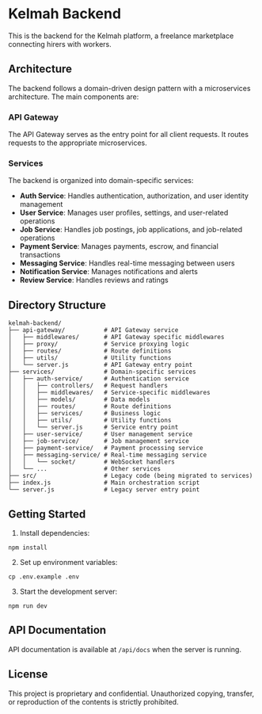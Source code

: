 # Kelmah Backend

This is the backend for the Kelmah platform, a freelance marketplace connecting hirers with workers.

## Architecture

The backend follows a domain-driven design pattern with a microservices architecture. The main components are:

### API Gateway

The API Gateway serves as the entry point for all client requests. It routes requests to the appropriate microservices.

### Services

The backend is organized into domain-specific services:

- **Auth Service**: Handles authentication, authorization, and user identity management
- **User Service**: Manages user profiles, settings, and user-related operations
- **Job Service**: Handles job postings, job applications, and job-related operations
- **Payment Service**: Manages payments, escrow, and financial transactions
- **Messaging Service**: Handles real-time messaging between users
- **Notification Service**: Manages notifications and alerts
- **Review Service**: Handles reviews and ratings

## Directory Structure

```
kelmah-backend/
├── api-gateway/           # API Gateway service
│   ├── middlewares/       # API Gateway specific middlewares
│   ├── proxy/             # Service proxying logic
│   ├── routes/            # Route definitions
│   ├── utils/             # Utility functions
│   └── server.js          # API Gateway entry point
├── services/              # Domain-specific services
│   ├── auth-service/      # Authentication service
│   │   ├── controllers/   # Request handlers
│   │   ├── middlewares/   # Service-specific middlewares
│   │   ├── models/        # Data models
│   │   ├── routes/        # Route definitions
│   │   ├── services/      # Business logic
│   │   ├── utils/         # Utility functions
│   │   └── server.js      # Service entry point
│   ├── user-service/      # User management service
│   ├── job-service/       # Job management service
│   ├── payment-service/   # Payment processing service
│   ├── messaging-service/ # Real-time messaging service
│   │   └── socket/        # WebSocket handlers
│   └── ...                # Other services
├── src/                   # Legacy code (being migrated to services)
├── index.js               # Main orchestration script
└── server.js              # Legacy server entry point
```

## Getting Started

1. Install dependencies:
```
npm install
```

2. Set up environment variables:
```
cp .env.example .env
```

3. Start the development server:
```
npm run dev
```

## API Documentation

API documentation is available at `/api/docs` when the server is running.

## License

This project is proprietary and confidential. Unauthorized copying, transfer, or reproduction of the contents is strictly prohibited.